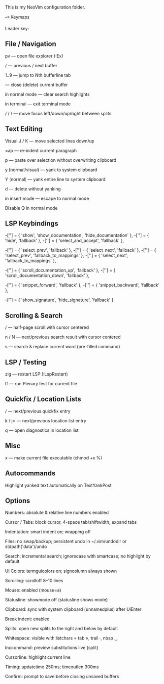 This is my NeoVim configuration folder.

🗝️ Keymaps

Leader key: <Space>

## File / Navigation

<leader>pv — open file explorer (:Ex)

<S-h> / <S-l> — previous / next buffer

<leader>1..9 — jump to Nth bufferline tab

<C-q> — close (delete) current buffer

<Esc> in normal mode — clear search highlights

<Esc><Esc> in terminal — exit terminal mode

<C-h> / <C-j> / <C-k> / <C-l> — move focus left/down/up/right between splits

## Text Editing

Visual J / K — move selected lines down/up

=ap — re-indent current paragraph

<leader>p — paste over selection without overwriting clipboard

<leader>y (normal/visual) — yank to system clipboard

<leader>Y (normal) — yank entire line to system clipboard

<leader>d — delete without yanking

<C-c> in insert mode — escape to normal mode

Disable Q in normal mode

## LSP Keybindings
-['<C-space>'] = { 'show', 'show_documentation', 'hide_documentation' },
-['<C-e>'] = { 'hide', 'fallback' },
-['<C-y>'] = { 'select_and_accept', 'fallback' },

-['<Up>'] = { 'select_prev', 'fallback' },
-['<Down>'] = { 'select_next', 'fallback' },
-['<C-p>'] = { 'select_prev', 'fallback_to_mappings' },
-['<C-n>'] = { 'select_next', 'fallback_to_mappings' },

-['<C-b>'] = { 'scroll_documentation_up', 'fallback' },
-['<C-f>'] = { 'scroll_documentation_down', 'fallback' },

-['<Tab>'] = { 'snippet_forward', 'fallback' },
-['<S-Tab>'] = { 'snippet_backward', 'fallback' },

-['<C-k>'] = { 'show_signature', 'hide_signature', 'fallback' },

## Scrolling & Search

<C-d> / <C-u> — half-page scroll with cursor centered

n / N — next/previous search result with cursor centered

<leader>s — search & replace current word (pre-filled command)

## LSP / Testing

<leader>zig — restart LSP (:LspRestart)

<leader>tf — run Plenary test for current file

## Quickfix / Location Lists

<C-k> / <C-j> — next/previous quickfix entry

<leader>k / <leader>j> — next/previous location list entry

<leader>q — open diagnostics in location list

## Misc

<leader>x — make current file executable (chmod +x %)

## Autocommands

Highlight yanked text automatically on TextYankPost

## Options
Numbers: absolute & relative line numbers enabled

Cursor / Tabs: block cursor, 4-space tab/shiftwidth, expand tabs

Indentation: smart indent on; wrapping off

Files: no swap/backup; persistent undo in ~/.vim/undodir or stdpath('data')/undo

Search: incremental search; ignorecase with smartcase; no highlight by default

UI Colors: termguicolors on; signcolumn always shown

Scrolling: scrolloff 8–10 lines

Mouse: enabled (mouse=a)

Statusline: showmode off (statusline shows mode)

Clipboard: sync with system clipboard (unnamedplus) after UiEnter

Break indent: enabled

Splits: open new splits to the right and below by default

Whitespace: visible with listchars = tab », trail ·, nbsp ␣

Inccommand: preview substitutions live (split)

Cursorline: highlight current line

Timing: updatetime 250ms; timeoutlen 300ms

Confirm: prompt to save before closing unsaved buffers
